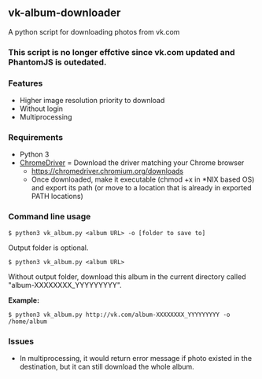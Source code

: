 ## vk-album-downloader


A python script for downloading photos from vk.com

### This script is no longer effctive since vk.com updated and PhantomJS is outedated.

### Features
- Higher image resolution priority to download
- Without login
- Multiprocessing

### Requirements
- Python 3
- [ChromeDriver](https://chromedriver.chromium.org/) = Download the driver matching your Chrome browser
  - https://chromedriver.chromium.org/downloads
  - Once downloaded, make it executable (chmod +x in *NIX based OS) and export its path (or move to a location that is already in exported PATH locations)

### Command line usage
```
$ python3 vk_album.py <album URL> -o [folder to save to] 
```
Output folder is optional.
```
$ python3 vk_album.py <album URL>
```
Without output folder, download this album in the current directory called "album-XXXXXXXX_YYYYYYYYY".

**Example:**
```
$ python3 vk_album.py http://vk.com/album-XXXXXXXX_YYYYYYYYY -o /home/album
```

### Issues
- In multiprocessing, it would return error message if photo existed in the destination, but it can still download the whole album.

